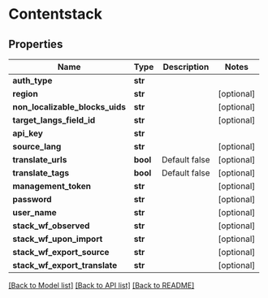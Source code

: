 # Contentstack

## Properties
Name | Type | Description | Notes
------------ | ------------- | ------------- | -------------
**auth_type** | **str** |  | 
**region** | **str** |  | [optional] 
**non_localizable_blocks_uids** | **str** |  | [optional] 
**target_langs_field_id** | **str** |  | [optional] 
**api_key** | **str** |  | 
**source_lang** | **str** |  | [optional] 
**translate_urls** | **bool** | Default false | [optional] 
**translate_tags** | **bool** | Default false | [optional] 
**management_token** | **str** |  | [optional] 
**password** | **str** |  | [optional] 
**user_name** | **str** |  | [optional] 
**stack_wf_observed** | **str** |  | [optional] 
**stack_wf_upon_import** | **str** |  | [optional] 
**stack_wf_export_source** | **str** |  | [optional] 
**stack_wf_export_translate** | **str** |  | [optional] 

[[Back to Model list]](../README.md#documentation-for-models) [[Back to API list]](../README.md#documentation-for-api-endpoints) [[Back to README]](../README.md)

